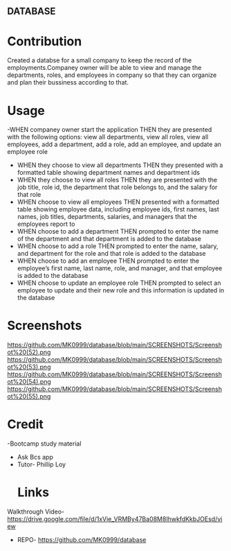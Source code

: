 ## DATABASE

# Contribution
Created a databse for a small company to keep the record of the employments.Companey owner will  be able to view and manage the departments, roles, and employees in company so that they can organize and plan their bussiness according to that.

# Usage
-WHEN companey owner start the application
THEN they are presented with the following options: view all departments, view all roles, view all employees, add a department, add a role, add an employee, and update an employee role
- WHEN they choose to view all departments
THEN they presented with a formatted table showing department names and department ids
- WHEN they choose to view all roles
THEN they are presented with the job title, role id, the department that role belongs to, and the salary for that role
- WHEN choose to view all employees
THEN presented with a formatted table showing employee data, including employee ids, first names, last names, job titles, departments, salaries, and managers that the employees report to
- WHEN choose to add a department
THEN  prompted to enter the name of the department and that department is added to the database
- WHEN  choose to add a role
THEN  prompted to enter the name, salary, and department for the role and that role is added to the database
- WHEN  choose to add an employee
THEN  prompted to enter the employee’s first name, last name, role, and manager, and that employee is added to the database
- WHEN  choose to update an employee role
THEN prompted to select an employee to update and their new role and this information is updated in the database

# Screenshots
https://github.com/MK0999/database/blob/main/SCREENSHOTS/Screenshot%20(52).png
https://github.com/MK0999/database/blob/main/SCREENSHOTS/Screenshot%20(53).png
https://github.com/MK0999/database/blob/main/SCREENSHOTS/Screenshot%20(54).png
https://github.com/MK0999/database/blob/main/SCREENSHOTS/Screenshot%20(55).png


# Credit
  -Bootcamp study material
- Ask Bcs app
- Tutor- Phillip Loy
  # Links
 Walkthrough Video- https://drive.google.com/file/d/1xVie_VRMBy47Ba08M8IhwkfdKkbJOEsd/view
- REPO- https://github.com/MK0999/database
 


